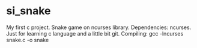 # si_snake
My first c project. Snake game on ncurses library.
Dependencies: ncurses.
Just for learning c language and a little bit git.
Compiling: gcc -lncurses snake.c -o snake



